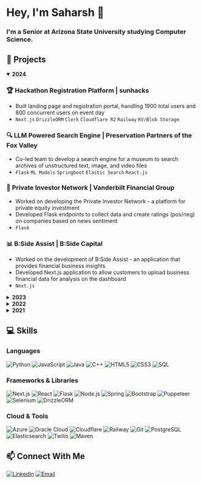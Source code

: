 # Hey, I'm Saharsh 👋

### I'm a Senior at Arizona State University studying Computer Science.

## 🚀 Projects

<details open>
<summary><b>2024</b></summary>

### 🏆 Hackathon Registration Platform | sunhacks
- Built landing page and registration portal, handling 1900 total users and 800 concurrent users on event day
- `Next.js` `DrizzleORM` `Clerk` `Cloudflare R2` `Railway` `KV/Blob Storage`

### 🔍 LLM Powered Search Engine | Preservation Partners of the Fox Valley
- Co-led team to develop a search engine for a museum to search archives of unstructured text, image, and video files
- `Flask` `ML Models` `Springboot` `Elastic Search` `React.js`

### 💼 Private Investor Network | Vanderbilt Financial Group
- Worked on developing the Private Investor Network - a platform for private equity investment
- Developed Flask endpoints to collect data and create ratings (pos/neg) on companies based on news sentiment
- `Flask`

### 📊 B:Side Assist | B:Side Capital
- Worked on the development of B:Side Assist - an application that provides financial business insights
- Developed Next.js application to allow customers to upload business financial data for analysis on the dashboard
- `Next.js`
</details>

<details>
<summary><b>2023</b></summary>

### 💬 Social Media Site - TwitFace
- Developed a social media platform combining features of Twitter and Facebook
- Implemented user registration, tweet posting with images, commenting, and account settings
- `PostgreSQL` `Python` `Flask` `HTML` `CSS`

### 🐕 Custom Vision Web App
- Created dog-breed classification ML model by uploading and tagging training images
- Built web interface for users to upload dog images and receive breed classification results
- `Azure Custom Vision` `Python` `Flask`

### 📡 Zoom Marketplace Data Collection
- Developed web scraping framework for data extraction and collection
- Contributed to privacy-related research initiatives
- `JavaScript` `Node.js` `Puppeteer` `Nodemailer` `Linux`

### 🗺️ Shortest Path Between Cities
- Developed a program that calculates the shortest distance between cities using Dijkstra's algorithm
- Implemented user input for city names and distances to adjacent cities
- Displayed results in a user-friendly format
- `C++`
</details>

<details>
<summary><b>2022</b></summary>

### 🎓 ASU Open Seat Notifications
- Created system to track and notify students of open seats in ASU classes
- Notified users through call and text when a seat opened in their desired class
- `JavaScript` `Node.js` `Puppeteer` `Twilio` `Oracle Cloud Infrastructure` `Git`

### 💧 Particle Roll Simulator
- Created terminal program that simulates water particles dropping on a map
- Implemented random direction rolling mechanics with maximum roll limits
- Generated colored ASCII output showing mountains, beaches, shallow water, and oceans
- `C++`

### 🐶 Web Development Projects
- Designed Tindog - a mock product page for a pet dating app
- Developed an interactive Dice Game that announces winners based on dice rolls
- Created a Drum Kit website allowing users to play drum sounds with keyboard inputs
- `HTML5` `CSS` `Bootstrap` `JavaScript` `Git`
</details>

<details>
<summary><b>2021</b></summary>

### 📈 Stock News Data Scraper
- Scraped bank analyst upgrade/downgrade data from financial news sites
- Compiled and sorted data in Excel to predict price movement
- `Java` `Selenium` `ApachePOI` `Maven` `Git`

### 🎮 Children Games App
- Led team to create 3 mini-games helping children improve essential motor skills
- Developed Speed Tapping Dots, Tracing Lines, and Matching Shapes games
- `JavaScript` `P5.js`

### 🎲 Terminal Board Games
- Created classical board games including Monopoly, Checkers, and Tic Tac Toe
- Implemented game logic and terminal-based user interfaces
- `Java`
</details>

## 💻 Skills

### Languages
![Python](https://img.shields.io/badge/Python-3776AB?style=for-the-badge&logo=python&logoColor=white)
![JavaScript](https://img.shields.io/badge/JavaScript-F7DF1E?style=for-the-badge&logo=javascript&logoColor=black)
![Java](https://img.shields.io/badge/Java-ED8B00?style=for-the-badge&logo=openjdk&logoColor=white)
![C++](https://img.shields.io/badge/C++-00599C?style=for-the-badge&logo=cplusplus&logoColor=white)
![HTML5](https://img.shields.io/badge/HTML5-E34F26?style=for-the-badge&logo=html5&logoColor=white)
![CSS3](https://img.shields.io/badge/CSS3-1572B6?style=for-the-badge&logo=css3&logoColor=white)
![SQL](https://img.shields.io/badge/SQL-4479A1?style=for-the-badge&logo=postgresql&logoColor=white)

### Frameworks & Libraries
![Next.js](https://img.shields.io/badge/Next.js-000000?style=for-the-badge&logo=nextdotjs&logoColor=white)
![React](https://img.shields.io/badge/React-61DAFB?style=for-the-badge&logo=react&logoColor=black)
![Flask](https://img.shields.io/badge/Flask-000000?style=for-the-badge&logo=flask&logoColor=white)
![Node.js](https://img.shields.io/badge/Node.js-339933?style=for-the-badge&logo=nodedotjs&logoColor=white)
![Spring](https://img.shields.io/badge/Spring-6DB33F?style=for-the-badge&logo=spring&logoColor=white)
![Bootstrap](https://img.shields.io/badge/Bootstrap-7952B3?style=for-the-badge&logo=bootstrap&logoColor=white)
![Puppeteer](https://img.shields.io/badge/Puppeteer-40B5A4?style=for-the-badge&logo=puppeteer&logoColor=white)
![Selenium](https://img.shields.io/badge/Selenium-43B02A?style=for-the-badge&logo=selenium&logoColor=white)
![DrizzleORM](https://img.shields.io/badge/DrizzleORM-4169E1?style=for-the-badge&logoColor=white)

### Cloud & Tools
![Azure](https://img.shields.io/badge/Azure-0078D4?style=for-the-badge&logo=microsoftazure&logoColor=white)
![Oracle Cloud](https://img.shields.io/badge/Oracle_Cloud-F80000?style=for-the-badge&logo=oracle&logoColor=white)
![Cloudflare](https://img.shields.io/badge/Cloudflare-F38020?style=for-the-badge&logo=cloudflare&logoColor=white)
![Railway](https://img.shields.io/badge/Railway-0B0D0E?style=for-the-badge&logo=railway&logoColor=white)
![Git](https://img.shields.io/badge/Git-F05032?style=for-the-badge&logo=git&logoColor=white)
![PostgreSQL](https://img.shields.io/badge/PostgreSQL-4169E1?style=for-the-badge&logo=postgresql&logoColor=white)
![Elasticsearch](https://img.shields.io/badge/Elasticsearch-005571?style=for-the-badge&logo=elasticsearch&logoColor=white)
![Twilio](https://img.shields.io/badge/Twilio-F22F46?style=for-the-badge&logo=twilio&logoColor=white)
![Maven](https://img.shields.io/badge/Maven-C71A36?style=for-the-badge&logo=apachemaven&logoColor=white)

## 📫 Connect With Me

[![LinkedIn](https://img.shields.io/badge/LinkedIn-0077B5?style=for-the-badge&logo=linkedin&logoColor=white)](https://linkedin.com/in/saharshgoenka)
[![Email](https://img.shields.io/badge/Email-D14836?style=for-the-badge&logo=gmail&logoColor=white)](mailto:sgoenka1@asu.edu)
